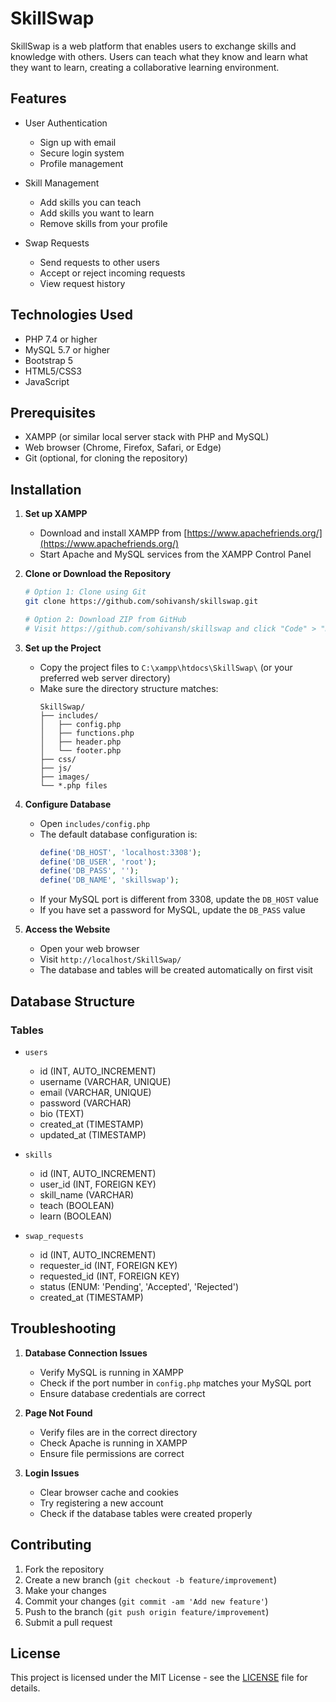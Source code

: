 # SkillSwap

SkillSwap is a web platform that enables users to exchange skills and knowledge with others. Users can teach what they know and learn what they want to learn, creating a collaborative learning environment.

## Features

- User Authentication
  - Sign up with email
  - Secure login system
  - Profile management

- Skill Management
  - Add skills you can teach
  - Add skills you want to learn
  - Remove skills from your profile

- Swap Requests
  - Send requests to other users
  - Accept or reject incoming requests
  - View request history

## Technologies Used

- PHP 7.4 or higher
- MySQL 5.7 or higher
- Bootstrap 5
- HTML5/CSS3
- JavaScript

## Prerequisites

- XAMPP (or similar local server stack with PHP and MySQL)
- Web browser (Chrome, Firefox, Safari, or Edge)
- Git (optional, for cloning the repository)

## Installation

1. **Set up XAMPP**
   - Download and install XAMPP from [https://www.apachefriends.org/](https://www.apachefriends.org/)
   - Start Apache and MySQL services from the XAMPP Control Panel

2. **Clone or Download the Repository**
   ```bash
   # Option 1: Clone using Git
   git clone https://github.com/sohivansh/skillswap.git
   
   # Option 2: Download ZIP from GitHub
   # Visit https://github.com/sohivansh/skillswap and click "Code" > "Download ZIP"
   ```

3. **Set up the Project**
   - Copy the project files to `C:\xampp\htdocs\SkillSwap\` (or your preferred web server directory)
   - Make sure the directory structure matches:
     ```
     SkillSwap/
     ├── includes/
     │   ├── config.php
     │   ├── functions.php
     │   ├── header.php
     │   └── footer.php
     ├── css/
     ├── js/
     ├── images/
     └── *.php files
     ```

4. **Configure Database**
   - Open `includes/config.php`
   - The default database configuration is:
     ```php
     define('DB_HOST', 'localhost:3308');
     define('DB_USER', 'root');
     define('DB_PASS', '');
     define('DB_NAME', 'skillswap');
     ```
   - If your MySQL port is different from 3308, update the `DB_HOST` value
   - If you have set a password for MySQL, update the `DB_PASS` value

5. **Access the Website**
   - Open your web browser
   - Visit `http://localhost/SkillSwap/`
   - The database and tables will be created automatically on first visit

## Database Structure

### Tables
- `users`
  - id (INT, AUTO_INCREMENT)
  - username (VARCHAR, UNIQUE)
  - email (VARCHAR, UNIQUE)
  - password (VARCHAR)
  - bio (TEXT)
  - created_at (TIMESTAMP)
  - updated_at (TIMESTAMP)

- `skills`
  - id (INT, AUTO_INCREMENT)
  - user_id (INT, FOREIGN KEY)
  - skill_name (VARCHAR)
  - teach (BOOLEAN)
  - learn (BOOLEAN)

- `swap_requests`
  - id (INT, AUTO_INCREMENT)
  - requester_id (INT, FOREIGN KEY)
  - requested_id (INT, FOREIGN KEY)
  - status (ENUM: 'Pending', 'Accepted', 'Rejected')
  - created_at (TIMESTAMP)

## Troubleshooting

1. **Database Connection Issues**
   - Verify MySQL is running in XAMPP
   - Check if the port number in `config.php` matches your MySQL port
   - Ensure database credentials are correct

2. **Page Not Found**
   - Verify files are in the correct directory
   - Check Apache is running in XAMPP
   - Ensure file permissions are correct

3. **Login Issues**
   - Clear browser cache and cookies
   - Try registering a new account
   - Check if the database tables were created properly

## Contributing

1. Fork the repository
2. Create a new branch (`git checkout -b feature/improvement`)
3. Make your changes
4. Commit your changes (`git commit -am 'Add new feature'`)
5. Push to the branch (`git push origin feature/improvement`)
6. Submit a pull request

## License

This project is licensed under the MIT License - see the [LICENSE](LICENSE) file for details. 